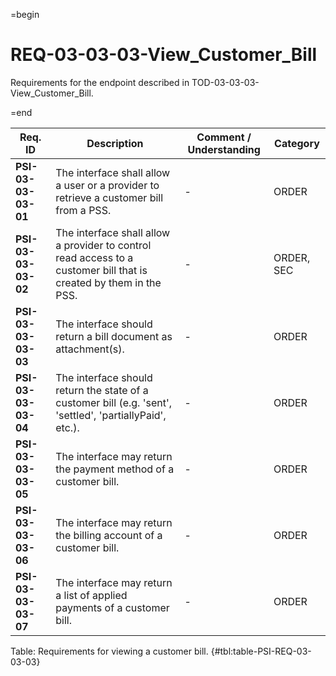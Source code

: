=begin

# REQ-03-03-03-View_Customer_Bill

Requirements for the endpoint described in TOD-03-03-03-View_Customer_Bill.

=end

| Req. ID                        | Description                         | Comment / Understanding                  | Category                       |
| ------------------------------ | ----------------------------------- | ---------------------------------------- | ------------------------------ |
| __PSI-03-03-03-01__ | The interface shall allow a user or a provider to retrieve a customer bill from a PSS.                             | -                       | ORDER      |
| __PSI-03-03-03-02__ | The interface shall allow a provider to control read access to a customer bill that is created by them in the PSS. | -                       | ORDER, SEC |
| __PSI-03-03-03-03__ | The interface should return a bill document as attachment(s).                                                      | -                       | ORDER      |
| __PSI-03-03-03-04__ | The interface should return the state of a customer bill (e.g. 'sent', 'settled', 'partiallyPaid', etc.).          | -                       | ORDER      |
| __PSI-03-03-03-05__ | The interface may return the payment method of a customer bill.                                                    | -                       | ORDER      |
| __PSI-03-03-03-06__ | The interface may return the billing account of a customer bill.                                                   | -                       | ORDER      |
| __PSI-03-03-03-07__ | The interface may return a list of applied payments of a customer bill.                                            | -                       | ORDER      |

Table: Requirements for viewing a customer bill. {#tbl:table-PSI-REQ-03-03-03}
